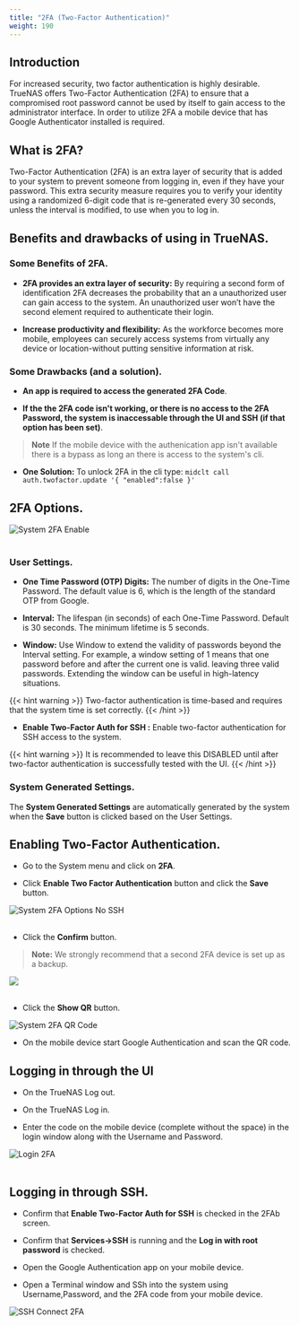 ```yaml
---
title: "2FA (Two-Factor Authentication)"
weight: 190
---
```


## Introduction

For increased security, two factor authentication is highly desirable. TrueNAS offers Two-Factor Authentication (2FA) to ensure that a compromised root password cannot be used by itself to gain access to the administrator interface. In order to utilize 2FA a mobile device that has Google Authenticator installed is required.

## What is 2FA?

Two-Factor Authentication (2FA) is an extra layer of security that is added to your system to prevent someone from logging in, even if they have your password. This extra security measure requires you to verify your identity using a randomized 6-digit code that is re-generated every 30 seconds, unless the interval is modified, to use when you to log in.

## Benefits and drawbacks of using in TrueNAS.

### Some Benefits of 2FA.

* **2FA provides an extra layer of security:** By requiring a second form of identification 2FA decreases the probability that an a unauthorized user can gain access to the system. An unauthorized user won’t have the second element required to authenticate their login.

* **Increase productivity and flexibility:** As the workforce becomes more mobile, employees can securely access systems from virtually any device or location-without putting sensitive information at risk.

### Some Drawbacks (and a solution).

* **An app is required to access the generated 2FA Code**.

* **If the the 2FA code isn't working, or there is no access to the 2FA Password, the system is inaccessable through the UI and SSH (if that option has been set)**.
> **Note** If the mobile device with the authenication app isn't available there is a bypass as long an there is access to the system's cli.

* **One Solution:** To unlock 2FA in the cli type:  `midclt call auth.twofactor.update '{ "enabled":false }'`

## 2FA Options.

![System 2FA Enable](/images/CORE/12.0/System2FAEnable.png "System 2FA Enable")
<br><br>

### User Settings.

* **One Time Password (OTP) Digits:** The number of digits in the One-Time Password. The default value is 6, which is the length of the standard OTP from Google.

* **Interval:** The lifespan (in seconds) of each One-Time Password. Default is 30 seconds. The minimum lifetime is 5 seconds.

* **Window:** Use Window to extend the validity of passwords beyond the Interval setting. For example, a window setting of 1 means that one password before and after the current one is valid. leaving three valid passwords. Extending the window can be useful in high-latency situations. 

{{< hint warning >}}
Two-factor authentication is time-based and requires that the system time is set correctly.
{{< /hint >}}

* **Enable Two-Factor Auth for SSH :** Enable two-factor authentication for SSH access to the system.

{{< hint warning >}}
It is recommended to leave this DISABLED until after two-factor authentication is successfully tested with the UI.
{{< /hint >}}

### **System Generated Settings**.

The **System Generated Settings** are automatically generated by the system when the **Save** button is clicked based on the User Settings.

## Enabling Two-Factor Authentication.

* Go to the System menu and click on **2FA**.

* Click **Enable Two Factor Authentication** button and click the **Save** button.

![System 2FA Options No SSH](/images/CORE/12.0/System2FAOptionsNoSSH.png "System 2FA Options No SSH")
<br><br>

* Click the **Confirm** button.

> **Note:** We strongly recommend that a second 2FA device is set up as a backup.

<img src="/images/Confirm2FA.png"><br><br>

* Click the **Show QR** button.

![System 2FA QR Code](/images/CORE/12.0/System2FAQRCode.png "System 2FA QR Code")

* On the mobile device start Google Authentication and scan the QR code.

## Logging in through the UI

* On the TrueNAS Log out.

* On the TrueNAS Log in.

* Enter the code on the mobile device (complete without the space) in the login window along with the Username and Password.

![Login 2FA](/images/CORE/12.0/Login2FA.png "Login 2FA")
<br><br>

## Logging in through SSH.

* Confirm that **Enable Two-Factor Auth for SSH** is checked in the 2FAb screen.

* Confirm that **Services->SSH** is running and the **Log in with root password** is checked.

* Open the Google Authentication app on your mobile device.

* Open a Terminal window and SSh into the system using Username,Password, and the 2FA code from your mobile device.

![SSH Connect 2FA](/images/CORE/12.0/SSHConnect2FA.png "SSH Connect 2FA")
<br><br>
